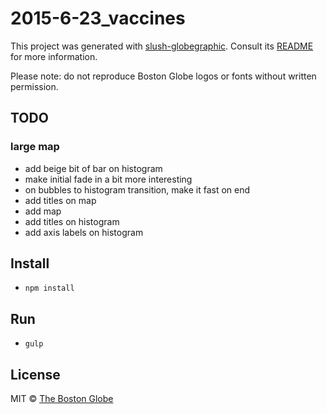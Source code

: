 # 2015-6-23_vaccines

This project was generated with [slush-globegraphic](https://github.com/BostonGlobe/slush-globegraphic). Consult its [README](https://github.com/BostonGlobe/slush-globegraphic) for more information.

Please note: do not reproduce Boston Globe logos or fonts without written permission.

## TODO

### large map
- add beige bit of bar on histogram
- make initial fade in a bit more interesting
- on bubbles to histogram transition, make it fast on end
- add titles on map
- add map
- add titles on histogram
- add axis labels on histogram

## Install

- `npm install`

## Run

- `gulp`

## License

MIT © [The Boston Globe](http://github.com/BostonGlobe)
